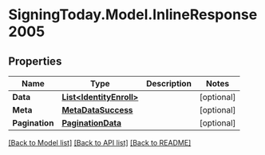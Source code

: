 
# SigningToday.Model.InlineResponse2005

## Properties

Name | Type | Description | Notes
------------ | ------------- | ------------- | -------------
**Data** | [**List&lt;IdentityEnroll&gt;**](IdentityEnroll.md) |  | [optional] 
**Meta** | [**MetaDataSuccess**](MetaDataSuccess.md) |  | [optional] 
**Pagination** | [**PaginationData**](PaginationData.md) |  | [optional] 

[[Back to Model list]](../README.md#documentation-for-models)
[[Back to API list]](../README.md#documentation-for-api-endpoints)
[[Back to README]](../README.md)

